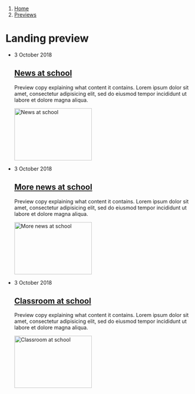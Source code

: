 1.  [Home](/design/overview)
2.  [Previews](#)

# Landing preview

<div class="landing">
	<ul>
	  <li class="landing-preview">
	    <div class="landing-text">
	      <p class="meta">3 October 2018</p>
	      <h2 class="sub-section-heading"><a href="/examples/news">News at school</a></h2>
	      <p>Preview copy explaining what content it contains. Lorem ipsum dolor sit amet, consectetur adipisicing elit, sed do eiusmod
	      tempor incididunt ut labore et dolore magna aliqua.</p>
	    </div>
	    <div class="landing-img">
	      <img src="/public/images/news.jpg" alt="News at school" width="210" height="142">
	    </div>
	  </li>
	  <li class="landing-preview">
	    <div class="landing-text">
	      <p class="meta">3 October 2018</p>
	      <h2 class="sub-section-heading"><a href="#">More news at school</a></h2>
	      <p>Preview copy explaining what content it contains. Lorem ipsum dolor sit amet, consectetur adipisicing elit, sed do eiusmod
	      tempor incididunt ut labore et dolore magna aliqua.</p>
	    </div>
	    <div class="landing-img">
	      <img src="/public/images/news.jpg" alt="More news at school" width="210" height="142">
	    </div>
	  </li>
	  <li class="landing-preview">
	    <div class="landing-text">
	      <p class="meta">3 October 2018</p>
	      <h2 class="sub-section-heading"><a href="#">Classroom at school</a></h2>
	      <p>Preview copy explaining what content it contains. Lorem ipsum dolor sit amet, consectetur adipisicing elit, sed do eiusmod
	      tempor incididunt ut labore et dolore magna aliqua.</p>
	    </div>
	    <div class="landing-img">
	      <img src="/public/images/news.jpg" alt="Classroom at school" width="210" height="142">
	    </div>
	  </li>
	</ul>
</div>